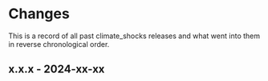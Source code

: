 # Changes

This is a record of all past climate_shocks releases and what went into
them in reverse chronological order.


## x.x.x - 2024-xx-xx

